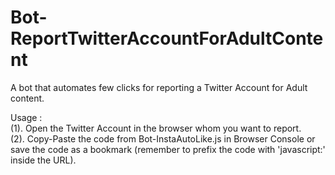 # Bot-ReportTwitterAccountForAdultContent
A bot that automates few clicks for reporting a Twitter Account for Adult content.  

Usage :  
(1). Open the Twitter Account in the browser whom you want to report.  
(2). Copy-Paste the code from Bot-InstaAutoLike.js in Browser Console or save the code as a bookmark (remember to prefix the code with 'javascript:' inside the URL).

